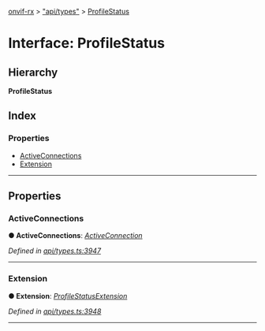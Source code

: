 [onvif-rx](../README.md) > ["api/types"](../modules/_api_types_.md) > [ProfileStatus](../interfaces/_api_types_.profilestatus.md)

# Interface: ProfileStatus

## Hierarchy

**ProfileStatus**

## Index

### Properties

* [ActiveConnections](_api_types_.profilestatus.md#activeconnections)
* [Extension](_api_types_.profilestatus.md#extension)

---

## Properties

<a id="activeconnections"></a>

###  ActiveConnections

**● ActiveConnections**: *[ActiveConnection](_api_types_.activeconnection.md)*

*Defined in [api/types.ts:3947](https://github.com/patrickmichalina/onvif-rx/blob/1596479/src/api/types.ts#L3947)*

___
<a id="extension"></a>

###  Extension

**● Extension**: *[ProfileStatusExtension](_api_types_.profilestatusextension.md)*

*Defined in [api/types.ts:3948](https://github.com/patrickmichalina/onvif-rx/blob/1596479/src/api/types.ts#L3948)*

___

